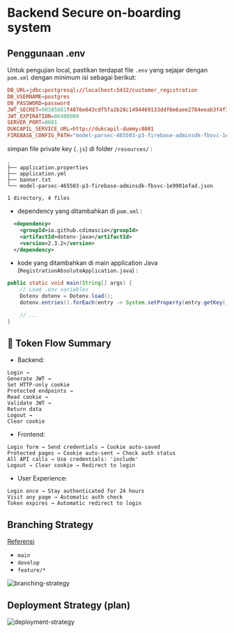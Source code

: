 # Backend Secure on-boarding system

## Penggunaan .env

Untuk pengujian local, pastikan terdapat file `.env` yang sejajar dengan `pom.xml` dengan minimum isi sebagai berikut:

```conf
DB_URL=jdbc:postgresql://localhost:5432/customer_registration
DB_USERNAME=postgres
DB_PASSWORD=password
JWT_SECRET=90385881f4876e643cdf5fa2b28c1494469133ddf0e6aee2784eeab3f4f342e82b51ea0c
JWT_EXPIRATION=86400000
SERVER_PORT=8081
DUKCAPIL_SERVICE_URL=http://dukcapil-dummy:8081
FIREBASE_CONFIG_PATH="model-parsec-465503-p3-firebase-adminsdk-fbsvc-1e9901efad.json"
```

simpan file private key (`.js`) di folder `/resources/` :

```tree
.
├── application.properties
├── application.yml
├── banner.txt
└── model-parsec-465503-p3-firebase-adminsdk-fbsvc-1e9901efad.json

1 directory, 4 files
```

- dependency yang ditambahkan di `pom.xml` :

```xml
  <dependency>
    <groupId>io.github.cdimascio</groupId>
    <artifactId>dotenv-java</artifactId>
    <version>2.3.2</version>
  </dependency>
```

- kode yang ditambahkan di main application Java (`RegistrationAbsoluteApplication.java`) :

```java
public static void main(String[] args) {
    // Load .env variables
    Dotenv dotenv = Dotenv.load();
    dotenv.entries().forEach(entry -> System.setProperty(entry.getKey(), entry.getValue()));

    // ...
}
```

## 🔑 Token Flow Summary

- Backend:

```flow
Login → 
Generate JWT → 
Set HTTP-only cookie
Protected endpoints → 
Read cookie → 
Validate JWT → 
Return data
Logout → 
Clear cookie
```

- Frontend:

```flow
Login form → Send credentials → Cookie auto-saved
Protected pages → Cookie auto-sent → Check auth status
All API calls → Use credentials: 'include'
Logout → Clear cookie → Redirect to login
```

- User Experience:

```flow
Login once → Stay authenticated for 24 hours
Visit any page → Automatic auth check
Token expires → Automatic redirect to login
```

## Branching Strategy

[Referensi](https://github.com/discover-devops/Git_Commands/blob/main/Best%20Practices%20for%20Git%20Branching.md)

- `main`
- `develop`
- `feature/*`

![branching-strategy](./img/desain-repo-repo-strategy.png)

## Deployment Strategy (plan)

![deployment-strategy](./img/desain-deployment-k8s.png)